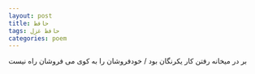 ```yaml
---
layout: post
title: حافظ
tags: حافظ غزل
categories: poem
---
```


بر در میخانه رفتن کار یکرنگان بود / خودفروشان را به کوی می فروشان راه نیست